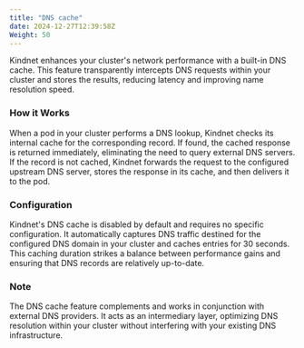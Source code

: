 ```yaml
---
title: "DNS cache"
date: 2024-12-27T12:39:58Z
Weight: 50
---
```


Kindnet enhances your cluster's network performance with a built-in DNS cache. This feature transparently intercepts DNS requests within your cluster and stores the results, reducing latency and improving name resolution speed.

### How it Works

When a pod in your cluster performs a DNS lookup, Kindnet checks its internal cache for the corresponding record. If found, the cached response is returned immediately, eliminating the need to query external DNS servers. If the record is not cached, Kindnet forwards the request to the configured upstream DNS server, stores the response in its cache, and then delivers it to the pod.

### Configuration

Kindnet's DNS cache is disabled by default and requires no specific configuration. It automatically captures DNS traffic destined for the configured DNS domain in your cluster and caches entries for 30 seconds. This caching duration strikes a balance between performance gains and ensuring that DNS records are relatively up-to-date.

### Note

The DNS cache feature complements and works in conjunction with external DNS providers. It acts as an intermediary layer, optimizing DNS resolution within your cluster without interfering with your existing DNS infrastructure.